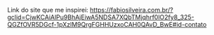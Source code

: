 Link do site que me inspirei: https://fabiosilveira.com.br/?gclid=CjwKCAiAlPu9BhAjEiwA5NDSA7XQbTMjqhrf0lO2fy8_325-QGZfOVR5DGcf-1pXzlM9QrgFGHHUzxoCAH0QAvD_BwE#id-contato

